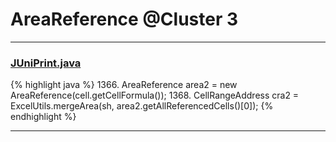 # AreaReference @Cluster 3

***

### [JUniPrint.java](https://searchcode.com/codesearch/view/60212057/)
{% highlight java %}
1366. AreaReference area2 = new AreaReference(cell.getCellFormula());
1368. CellRangeAddress cra2 = ExcelUtils.mergeArea(sh, area2.getAllReferencedCells()[0]);
{% endhighlight %}

***

